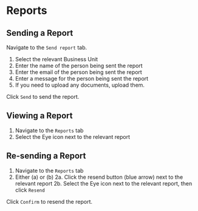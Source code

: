 # Reports

## Sending a Report

Navigate to the `Send report` tab.

1. Select the relevant Business Unit
2. Enter the name of the person being sent the report
3. Enter the email of the person being sent the report
4. Enter a message for the person being sent the report
5. If you need to upload any documents, upload them.

Click `Send` to send the report.

## Viewing a Report

1. Navigate to the `Reports` tab
2. Select the Eye icon next to the relevant report

## Re-sending a Report

1. Navigate to the `Reports` tab
2. Either (a) or (b)
2a. Click the resend button (blue arrow) next to the relevant report
2b. Select the Eye icon next to the relevant report, then click `Resend`

Click `Confirm` to resend the report.
